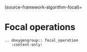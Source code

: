 (source-framework-algorithm-focal)=

# Focal operations


```{eval-rst}
.. doxygengroup:: focal_operation
   :content-only:
```
